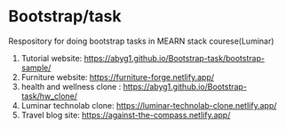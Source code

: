 # Bootstrap/task
 Respository for doing bootstrap tasks in MEARN stack courese(Luminar)
1) Tutorial website: https://abyg1.github.io/Bootstrap-task/bootstrap-sample/
2) Furniture website: https://furniture-forge.netlify.app/
3) health and wellness clone : https://abyg1.github.io/Bootstrap-task/hw_clone/
4) Luminar technolab clone: https://luminar-technolab-clone.netlify.app/
5) Travel blog site: https://against-the-compass.netlify.app/
